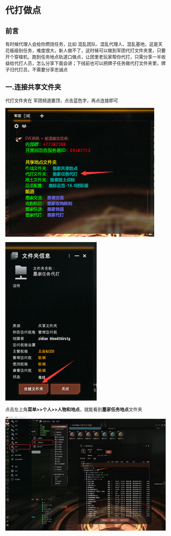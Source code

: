 # 代打做点

## 前言

有时候代理人会给你燃烧任务，比如 混乱团队、混乱代理人、混乱基地，这是天花板级别任务，难度很大，新人做不了，这时候可以做到军团代打文件夹里，只要开个穿梭机，跑到任务地点轨道口做点，让团里老玩家帮你代打，只需分享一半收益给代打人员，怎么分享下面会讲；下线前也可以把牌子任务做代打文件夹里，牌子归代打员，不需要分享忠诚点

## 一.连接共享文件夹

代打文件夹在 军团频道置顶，点击蓝色字，再点连接即可

![](../../.gitbook/assets/QQ截图20220608125735.png)

![](../../.gitbook/assets/QQ截图20220608130014.png)

点击左上角**菜单>>个人>>人物和地点**，就能看到**墨家任务地点**文件夹

![](../../.gitbook/assets/QQ截图20220608130147.png)
